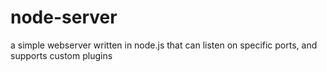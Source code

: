 # node-server
a simple webserver written in node.js that can listen on specific ports, and supports custom plugins

